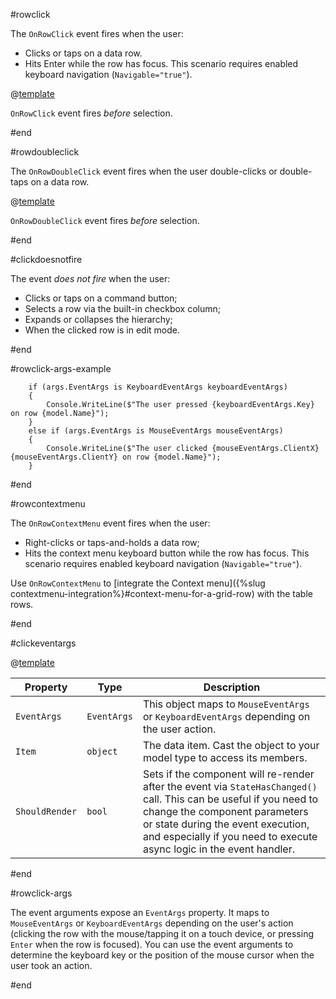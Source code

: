 #rowclick

The `OnRowClick` event fires when the user:

* Clicks or taps on a data row.
* Hits Enter while the row has focus. This scenario requires enabled keyboard navigation (`Navigable="true"`).

@[template](/_contentTemplates/common/click-events.md#clickdoesnotfire)

`OnRowClick` event fires *before* selection.

#end

#rowdoubleclick

The `OnRowDoubleClick` event fires when the user double-clicks or double-taps on a data row.

@[template](/_contentTemplates/common/click-events.md#clickdoesnotfire)

`OnRowDoubleClick` event fires *before* selection.

#end

#clickdoesnotfire

The event *does not fire* when the user:

* Clicks or taps on a command button;
* Selects a row via the built-in checkbox column;
* Expands or collapses the hierarchy;
* When the clicked row is in edit mode.

#end

#rowclick-args-example

        if (args.EventArgs is KeyboardEventArgs keyboardEventArgs)
        {
            Console.WriteLine($"The user pressed {keyboardEventArgs.Key} on row {model.Name}");
        }
        else if (args.EventArgs is MouseEventArgs mouseEventArgs)
        {
            Console.WriteLine($"The user clicked {mouseEventArgs.ClientX} {mouseEventArgs.ClientY} on row {model.Name}");
        }

#end

#rowcontextmenu

The `OnRowContextMenu` event fires when the user:

* Right-clicks or taps-and-holds a data row;
* Hits the context menu keyboard button while the row has focus. This scenario requires enabled keyboard navigation (`Navigable="true"`).

Use `OnRowContextMenu` to [integrate the Context menu]({%slug contextmenu-integration%}#context-menu-for-a-grid-row) with the table rows.

#end

#clickeventargs

@[template](/_contentTemplates/common/parameters-table-styles.md#table-layout)

| Property | Type | Description |
|---|---|---|
| `EventArgs` | `EventArgs` | This object maps to `MouseEventArgs` or `KeyboardEventArgs` depending on the user action. |
| `Item` | `object` | The data item. Cast the object to your model type to access its members. |
| `ShouldRender` | `bool` | Sets if the component will re-render after the event via `StateHasChanged()` call. This can be useful if you need to change the component parameters or state during the event execution, and especially if you need to execute async logic in the event handler. |

#end

#rowclick-args

The event arguments expose an `EventArgs` property. It maps to `MouseEventArgs` or `KeyboardEventArgs` depending on the user's action (clicking the row with the mouse/tapping it on a touch device, or pressing `Enter` when the row is focused). You can use the event arguments to determine the keyboard key or the position of the mouse cursor when the user took an action.

#end
